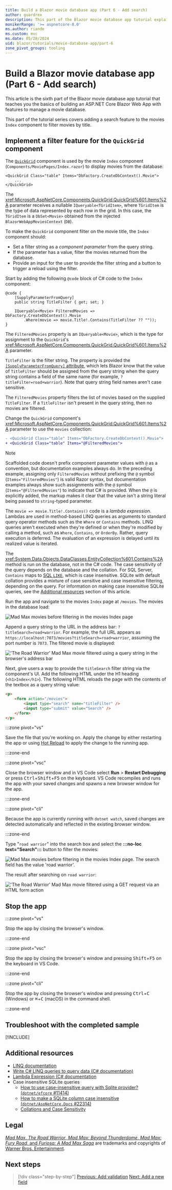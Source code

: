 ```yaml
---
title: Build a Blazor movie database app (Part 6 - Add search)
author: guardrex
description: This part of the Blazor movie database app tutorial explains how to add a search feature to filter movies by title.
monikerRange: '>= aspnetcore-8.0'
ms.author: riande
ms.custom: mvc
ms.date: 05/28/2024
uid: blazor/tutorials/movie-database-app/part-6
zone_pivot_groups: tooling
---
```

# Build a Blazor movie database app (Part 6 - Add search)

<!-- UPDATE 9.0 Activate after release

[!INCLUDE[](~/includes/not-latest-version.md)]

-->

This article is the sixth part of the Blazor movie database app tutorial that teaches you the basics of building an ASP.NET Core Blazor Web App with features to manage a movie database.

This part of the tutorial series covers adding a search feature to the movies `Index` component to filter movies by title.

## Implement a filter feature for the `QuickGrid` component

The [`QuickGrid`](xref:Microsoft.AspNetCore.Components.QuickGrid) component is used by the movie `Index` component (`Components/MoviePages/Index.razor`) to display movies from the database:

```razor
<QuickGrid Class="table" Items="DbFactory.CreateDbContext().Movie">
    ...
</QuickGrid>
```

The <xref:Microsoft.AspNetCore.Components.QuickGrid.QuickGrid%601.Items%2A> parameter receives a nullable `IQueryable<TGridItem>`, where `TGridItem` is the type of data represented by each row in the grid. In this case, the `TGridItem` is a `DbSet<Movie>` obtained from the injected `BlazorWebAppMoviesContext` (`DB`).

To make the `QuickGrid` component filter on the movie title, the `Index` component should:

* Set a filter string as a *component parameter* from the query string.
* If the parameter has a value, filter the movies returned from the database.
* Provide an input for the user to provide the filter string and a button to trigger a reload using the filter.

Start by adding the following `@code` block of C# code to the `Index` component:

```razor
@code {
    [SupplyParameterFromQuery]
    public string TitleFilter { get; set; }
    
    IQueryable<Movie> FilteredMovies => DbFactory.CreateDbContext().Movie
        .Where(movie => movie.Title!.Contains(TitleFilter ?? ""));
}
```

The `FilteredMovies` property is an `IQueryable<Movie>`, which is the type for assignment to the `QuickGrid`'s <xref:Microsoft.AspNetCore.Components.QuickGrid.QuickGrid%601.Items%2A> parameter.

`TitleFilter` is the filter string. The property is provided the [`[SupplyParameterFromQuery]` attribute](xref:Microsoft.AspNetCore.Components.SupplyParameterFromQueryAttribute), which lets Blazor know that the value of `TitleFilter` should be assigned from the query string when the query string contains a field of the same name (for example, `?titleFilter=road+warrior`). Note that query string field names aren't case sensitive.

The `FilteredMovies` property filters the list of movies based on the supplied `TitleFilter`. If a `TitleFilter` isn't present in the query string, then no movies are filtered.

Change the `QuickGrid` component's <xref:Microsoft.AspNetCore.Components.QuickGrid.QuickGrid%601.Items%2A> parameter to use the `movies` collection:

```diff
- <QuickGrid Class="table" Items="DbFactory.CreateDbContext().Movie">
+ <QuickGrid Class="table" Items="@FilteredMovies">
```

> [!NOTE]
> Scaffolded code doesn't prefix component parameter values with `@` as a convention, but documentation examples always do. In the preceding example, assigning only `FilteredMovies` without prefixing the `@` symbol (`Items="FilteredMovies"`) is valid Razor syntax, but documentation examples always show such assignments with the `@` symbol (`Items="@FilteredMovies"`) to indicate that C# is provided. When the `@` is explicitly added, the markup makes it clear that the value isn't a string literal being passed to `string`-typed parameter.

The `movie => movie.Title!.Contains()` code is a *lambda expression*. Lambdas are used in method-based LINQ queries as arguments to standard query operator methods such as the `Where` or `Contains` methods. LINQ queries aren't executed when they're defined or when they're modified by calling a method, such as `Where`, `Contains`, or `OrderBy`. Rather, query execution is deferred. The evaluation of an expression is delayed until its realized value is iterated.

The <xref:System.Data.Objects.DataClasses.EntityCollection%601.Contains%2A> method is run on the database, not in the C# code. The case sensitivity of the query depends on the database and the collation. For SQL Server, `Contains` maps to [SQL `LIKE`](/sql/t-sql/language-elements/like-transact-sql), which is case insensitive. SQLite with default collation provides a mixture of case sensitive and case insensitive filtering, depending on the query. For information on making case insensitive SQLite queries, see the [Additional resources](#additional-resources) section of this article.

Run the app and navigate to the movies `Index` page at `/movies`. The movies in the database load:

![Mad Max movies before filtering in the movies Index page](~/blazor/tutorials/movie-database-app/part-6/_static/before-filtering.png)

Append a query string to the URL in the address bar: `?titleSearch=road+warrior`. For example, the full URL appears as `https://localhost:7073/movies?titleSearch=road+warrior`, assuming the port number is `7073`. The filtered movie is displayed:

!['The Road Warrior' Mad Max movie filtered using a query string in the browser's address bar](~/blazor/tutorials/movie-database-app/part-6/_static/query-string-filter-result.png)

Next, give users a way to provide the `titleSearch` filter string via the component's UI. Add the following HTML under the H1 heading (`<h1>Index</h1>`). The following HTML reloads the page with the contents of the textbox as a query string value:

```html
<p>
    <form action="/movies">
        <input type="search" name="titleFilter" />
        <input type="submit" value="Search" />
    </form>
</p>
```

:::zone pivot="vs"

Save the file that you're working on. Apply the change by either restarting the app or using [Hot Reload](/visualstudio/debugger/hot-reload) to apply the change to the running app.

:::zone-end

:::zone pivot="vsc"

Close the browser window and in VS Code select **Run** > **Restart Debugging** or press <kbd>Ctrl</kbd>+<kbd>Shift</kbd>+<kbd>F5</kbd> on the keyboard. VS Code recompiles and runs the app with your saved changes and spawns a new browser window for the app.

:::zone-end

:::zone pivot="cli"

Because the app is currently running with `dotnet watch`, saved changes are detected automatically and reflected in the existing browser window.

:::zone-end

Type "`road warrior`" into the search box and select the **:::no-loc text="Search":::** button to filter the movies:

![Mad Max movies before filtering in the movies Index page. The search field has the value 'road warrior'.](~/blazor/tutorials/movie-database-app/part-6/_static/form-filter.png)

The result after searching on `road warrior`:

!['The Road Warrior' Mad Max movie filtered using a GET request via an HTML form action](~/blazor/tutorials/movie-database-app/part-6/_static/form-filter-result.png)

## Stop the app

:::zone pivot="vs"

Stop the app by closing the browser's window.

:::zone-end

:::zone pivot="vsc"

Stop the app by closing the browser's window and pressing <kbd>Shift</kbd>+<kbd>F5</kbd> on the keyboard in VS Code.

:::zone-end

:::zone pivot="cli"

Stop the app by closing the browser's window and pressing <kbd>Ctrl</kbd>+<kbd>C</kbd> (Windows) or <kbd>⌘</kbd>+<kbd>C</kbd> (macOS) in the command shell.

:::zone-end

## Troubleshoot with the completed sample

[!INCLUDE[](~/blazor/tutorials/movie-database-app/includes/troubleshoot.md)]

## Additional resources

* [LINQ documentation](/dotnet/csharp/programming-guide/concepts/linq/)
* [Write C# LINQ queries to query data (C# documentation)](/dotnet/csharp/programming-guide/concepts/linq/query-syntax-and-method-syntax-in-linq)
* [Lambda Expression (C# documentation](/dotnet/csharp/programming-guide/statements-expressions-operators/lambda-expressions)
* Case insensitive SQLite queries
  * [How to use case-insensitive query with Sqlite provider? (`dotnet/efcore` #11414)](https://github.com/dotnet/efcore/issues/11414)
  * [How to make a SQLite column case insensitive (`dotnet/AspNetCore.Docs` #22314)](https://github.com/dotnet/AspNetCore.Docs/issues/22314)
  * [Collations and Case Sensitivity](/ef/core/miscellaneous/collations-and-case-sensitivity)

## Legal

[*Mad Max*, *The Road Warrior*, *Mad Max: Beyond Thunderdome*, *Mad Max: Fury Road*, and *Furiosa: A Mad Max Saga*](https://warnerbros.fandom.com/wiki/Mad_Max_(franchise)) are trademarks and copyrights of [Warner Bros. Entertainment](https://www.warnerbros.com/).

## Next steps

> [!div class="step-by-step"]
> [Previous: Add validation](xref:blazor/tutorials/movie-database-app/part-5)
> [Next: Add a new field](xref:blazor/tutorials/movie-database-app/part-7)
